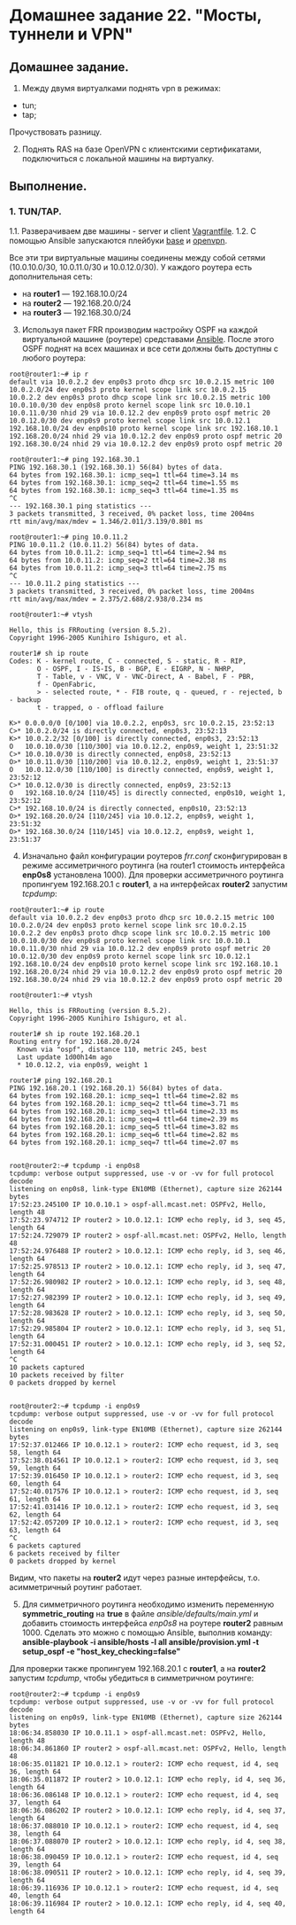 # Домашнее задание 22. "Мосты, туннели и VPN"

## Домашнее задание.

1. Между двумя виртуалками поднять vpn в режимах:
- tun;
- tap;

Прочуствовать разницу.

2. Поднять RAS на базе OpenVPN с клиентскими сертификатами, подключиться с локальной машины на виртуалку.

## Выполнение.

### 1. TUN/TAP. 
   1.1. Разверачиваем две машины - server  и client [Vagrantfile](Vagrantfile).
   1.2. С помощью Ansible запускаются плейбуки [base](ansible/playbook-base.yml) и [openvpn](ansible/playbook=openvpn.yml).


   
   Все эти три виртуальные машины соединены между собой сетями (10.0.10.0/30, 10.0.11.0/30 и 10.0.12.0/30). У каждого роутера есть дополнительная сеть:
   
- на **router1** — 192.168.10.0/24
- на **router2** — 192.168.20.0/24
- на **router3** — 192.168.30.0/24

3. Используя пакет FRR производим настройку OSPF на каждой виртуальной машине (роутере) средставами [Ansible](ansible/provision.yml).
   После этого OSPF поднят на всех машинах и все сети должны быть доступны с любого роутера:

```
root@router1:~# ip r
default via 10.0.2.2 dev enp0s3 proto dhcp src 10.0.2.15 metric 100 
10.0.2.0/24 dev enp0s3 proto kernel scope link src 10.0.2.15 
10.0.2.2 dev enp0s3 proto dhcp scope link src 10.0.2.15 metric 100 
10.0.10.0/30 dev enp0s8 proto kernel scope link src 10.0.10.1 
10.0.11.0/30 nhid 29 via 10.0.12.2 dev enp0s9 proto ospf metric 20 
10.0.12.0/30 dev enp0s9 proto kernel scope link src 10.0.12.1 
192.168.10.0/24 dev enp0s10 proto kernel scope link src 192.168.10.1 
192.168.20.0/24 nhid 29 via 10.0.12.2 dev enp0s9 proto ospf metric 20 
192.168.30.0/24 nhid 29 via 10.0.12.2 dev enp0s9 proto ospf metric 20 

root@router1:~# ping 192.168.30.1
PING 192.168.30.1 (192.168.30.1) 56(84) bytes of data.
64 bytes from 192.168.30.1: icmp_seq=1 ttl=64 time=3.14 ms
64 bytes from 192.168.30.1: icmp_seq=2 ttl=64 time=1.55 ms
64 bytes from 192.168.30.1: icmp_seq=3 ttl=64 time=1.35 ms
^C
--- 192.168.30.1 ping statistics ---
3 packets transmitted, 3 received, 0% packet loss, time 2004ms
rtt min/avg/max/mdev = 1.346/2.011/3.139/0.801 ms

root@router1:~# ping 10.0.11.2
PING 10.0.11.2 (10.0.11.2) 56(84) bytes of data.
64 bytes from 10.0.11.2: icmp_seq=1 ttl=64 time=2.94 ms
64 bytes from 10.0.11.2: icmp_seq=2 ttl=64 time=2.38 ms
64 bytes from 10.0.11.2: icmp_seq=3 ttl=64 time=2.75 ms
^C
--- 10.0.11.2 ping statistics ---
3 packets transmitted, 3 received, 0% packet loss, time 2004ms
rtt min/avg/max/mdev = 2.375/2.688/2.938/0.234 ms

root@router1:~# vtysh

Hello, this is FRRouting (version 8.5.2).
Copyright 1996-2005 Kunihiro Ishiguro, et al.

router1# sh ip route
Codes: K - kernel route, C - connected, S - static, R - RIP,
       O - OSPF, I - IS-IS, B - BGP, E - EIGRP, N - NHRP,
       T - Table, v - VNC, V - VNC-Direct, A - Babel, F - PBR,
       f - OpenFabric,
       > - selected route, * - FIB route, q - queued, r - rejected, b - backup
       t - trapped, o - offload failure

K>* 0.0.0.0/0 [0/100] via 10.0.2.2, enp0s3, src 10.0.2.15, 23:52:13
C>* 10.0.2.0/24 is directly connected, enp0s3, 23:52:13
K>* 10.0.2.2/32 [0/100] is directly connected, enp0s3, 23:52:13
O   10.0.10.0/30 [110/300] via 10.0.12.2, enp0s9, weight 1, 23:51:32
C>* 10.0.10.0/30 is directly connected, enp0s8, 23:52:13
O>* 10.0.11.0/30 [110/200] via 10.0.12.2, enp0s9, weight 1, 23:51:37
O   10.0.12.0/30 [110/100] is directly connected, enp0s9, weight 1, 23:52:12
C>* 10.0.12.0/30 is directly connected, enp0s9, 23:52:13
O   192.168.10.0/24 [110/45] is directly connected, enp0s10, weight 1, 23:52:12
C>* 192.168.10.0/24 is directly connected, enp0s10, 23:52:13
O>* 192.168.20.0/24 [110/245] via 10.0.12.2, enp0s9, weight 1, 23:51:32
O>* 192.168.30.0/24 [110/145] via 10.0.12.2, enp0s9, weight 1, 23:51:37
```
4. Изначально файл конфигурации роутеров *frr.conf* сконфигурирован в режиме ассиметричного роутинга (на router1 стоимость интерфейса **enp0s8** установлена 1000).
   Для проверки ассиметричного роутинга пропингуем 192.168.20.1 с **router1**, а на интерфейсах **router2** запустим *tcpdump*:

```
root@router1:~# ip route 
default via 10.0.2.2 dev enp0s3 proto dhcp src 10.0.2.15 metric 100 
10.0.2.0/24 dev enp0s3 proto kernel scope link src 10.0.2.15 
10.0.2.2 dev enp0s3 proto dhcp scope link src 10.0.2.15 metric 100 
10.0.10.0/30 dev enp0s8 proto kernel scope link src 10.0.10.1 
10.0.11.0/30 nhid 29 via 10.0.12.2 dev enp0s9 proto ospf metric 20 
10.0.12.0/30 dev enp0s9 proto kernel scope link src 10.0.12.1 
192.168.10.0/24 dev enp0s10 proto kernel scope link src 192.168.10.1 
192.168.20.0/24 nhid 29 via 10.0.12.2 dev enp0s9 proto ospf metric 20 
192.168.30.0/24 nhid 29 via 10.0.12.2 dev enp0s9 proto ospf metric 20 

root@router1:~# vtysh

Hello, this is FRRouting (version 8.5.2).
Copyright 1996-2005 Kunihiro Ishiguro, et al.

router1# sh ip route 192.168.20.1
Routing entry for 192.168.20.0/24
  Known via "ospf", distance 110, metric 245, best
  Last update 1d00h14m ago
  * 10.0.12.2, via enp0s9, weight 1

router1# ping 192.168.20.1
PING 192.168.20.1 (192.168.20.1) 56(84) bytes of data.
64 bytes from 192.168.20.1: icmp_seq=1 ttl=64 time=2.82 ms
64 bytes from 192.168.20.1: icmp_seq=2 ttl=64 time=3.71 ms
64 bytes from 192.168.20.1: icmp_seq=3 ttl=64 time=2.33 ms
64 bytes from 192.168.20.1: icmp_seq=4 ttl=64 time=2.39 ms
64 bytes from 192.168.20.1: icmp_seq=5 ttl=64 time=3.82 ms
64 bytes from 192.168.20.1: icmp_seq=6 ttl=64 time=2.82 ms
64 bytes from 192.168.20.1: icmp_seq=7 ttl=64 time=2.07 ms


root@router2:~# tcpdump -i enp0s8
tcpdump: verbose output suppressed, use -v or -vv for full protocol decode
listening on enp0s8, link-type EN10MB (Ethernet), capture size 262144 bytes
17:52:23.245100 IP 10.0.10.1 > ospf-all.mcast.net: OSPFv2, Hello, length 48
17:52:23.974712 IP router2 > 10.0.12.1: ICMP echo reply, id 3, seq 45, length 64
17:52:24.729079 IP router2 > ospf-all.mcast.net: OSPFv2, Hello, length 48
17:52:24.976488 IP router2 > 10.0.12.1: ICMP echo reply, id 3, seq 46, length 64
17:52:25.978513 IP router2 > 10.0.12.1: ICMP echo reply, id 3, seq 47, length 64
17:52:26.980982 IP router2 > 10.0.12.1: ICMP echo reply, id 3, seq 48, length 64
17:52:27.982399 IP router2 > 10.0.12.1: ICMP echo reply, id 3, seq 49, length 64
17:52:28.983628 IP router2 > 10.0.12.1: ICMP echo reply, id 3, seq 50, length 64
17:52:29.985804 IP router2 > 10.0.12.1: ICMP echo reply, id 3, seq 51, length 64
17:52:31.000451 IP router2 > 10.0.12.1: ICMP echo reply, id 3, seq 52, length 64
^C
10 packets captured
10 packets received by filter
0 packets dropped by kernel


root@router2:~# tcpdump -i enp0s9
tcpdump: verbose output suppressed, use -v or -vv for full protocol decode
listening on enp0s9, link-type EN10MB (Ethernet), capture size 262144 bytes
17:52:37.012466 IP 10.0.12.1 > router2: ICMP echo request, id 3, seq 58, length 64
17:52:38.014561 IP 10.0.12.1 > router2: ICMP echo request, id 3, seq 59, length 64
17:52:39.016450 IP 10.0.12.1 > router2: ICMP echo request, id 3, seq 60, length 64
17:52:40.017576 IP 10.0.12.1 > router2: ICMP echo request, id 3, seq 61, length 64
17:52:41.031416 IP 10.0.12.1 > router2: ICMP echo request, id 3, seq 62, length 64
17:52:42.057209 IP 10.0.12.1 > router2: ICMP echo request, id 3, seq 63, length 64
^C
6 packets captured
6 packets received by filter
0 packets dropped by kernel
```
Видим, что пакеты на **router2** идут через разные интерфейсы, т.о. асимметричный роутинг работает.

5. Для симметричного роутинга необходимо изменить переменную **symmetric_routing** на **true** в файле *ansible/defaults/main.yml* и добавить стоимость интерфейса *enp0s8* на роутере **router2** равным 1000. Сделать это можно с помощью Ansible, выполнив команду:
**ansible-playbook -i ansible/hosts -l all ansible/provision.yml -t setup_ospf -e "host_key_checking=false"**

Для проверки также пропингуем 192.168.20.1 с **router1**, а на **router2** запустим *tcpdump*, чтобы убедиться в симметричном роутинге: 

```
root@router2:~# tcpdump -i enp0s9
tcpdump: verbose output suppressed, use -v or -vv for full protocol decode
listening on enp0s9, link-type EN10MB (Ethernet), capture size 262144 bytes
18:06:34.858030 IP 10.0.11.1 > ospf-all.mcast.net: OSPFv2, Hello, length 48
18:06:34.861860 IP router2 > ospf-all.mcast.net: OSPFv2, Hello, length 48
18:06:35.011821 IP 10.0.12.1 > router2: ICMP echo request, id 4, seq 36, length 64
18:06:35.011872 IP router2 > 10.0.12.1: ICMP echo reply, id 4, seq 36, length 64
18:06:36.086148 IP 10.0.12.1 > router2: ICMP echo request, id 4, seq 37, length 64
18:06:36.086202 IP router2 > 10.0.12.1: ICMP echo reply, id 4, seq 37, length 64
18:06:37.088010 IP 10.0.12.1 > router2: ICMP echo request, id 4, seq 38, length 64
18:06:37.088070 IP router2 > 10.0.12.1: ICMP echo reply, id 4, seq 38, length 64
18:06:38.090459 IP 10.0.12.1 > router2: ICMP echo request, id 4, seq 39, length 64
18:06:38.090511 IP router2 > 10.0.12.1: ICMP echo reply, id 4, seq 39, length 64
18:06:39.116936 IP 10.0.12.1 > router2: ICMP echo request, id 4, seq 40, length 64
18:06:39.116984 IP router2 > 10.0.12.1: ICMP echo reply, id 4, seq 40, length 64
```


   

